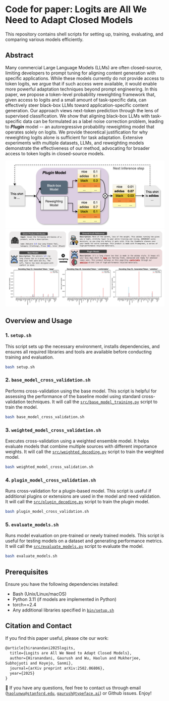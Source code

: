 # Code for paper: Logits are All We Need to Adapt Closed Models

This repository contains shell scripts for setting up, training, evaluating, and comparing various models efficiently.

## Abstract

Many commercial Large Language Models (LLMs) are often closed-source, limiting developers to prompt tuning for aligning content generation with specific applications. While these models currently do not provide access to token logits, we argue that if such access were available, it would enable more powerful adaptation techniques beyond prompt engineering. In this paper, we propose a token-level probability reweighting framework that, given access to logits and a small amount of task-specific data, can effectively steer black-box LLMs toward application-specific content generation. Our approach views next-token prediction through the lens of supervised classification. We show that aligning black-box LLMs with task-specific data can be formulated as a label noise correction problem, leading to ***Plugin*** model -- an autoregressive probability reweighting model that operates solely on logits. We provide theoretical justification for why reweighting logits alone is sufficient for task adaptation. Extensive experiments with multiple datasets, LLMs, and reweighting models demonstrate the effectiveness of our method, advocating for broader access to token logits in closed-source models.

<img src="img/model.png">
<img src="img/adaption.png">

## Overview and Usage

### 1. `setup.sh`
This script sets up the necessary environment, installs dependencies, and ensures all required libraries and tools are available before conducting training and evaluation.
```sh
bash setup.sh
```

### 2. `base_model_cross_validation.sh`
Performs cross-validation using the base model. This script is helpful for assessing the performance of the baseline model using standard cross-validation techniques. It will call the [`src/base_model_training.py`](src/base_model_training.py) script to train the model.
```sh
bash base_model_cross_validation.sh
```

### 3. `weighted_model_cross_validation.sh`
Executes cross-validation using a weighted ensemble model. It helps evaluate models that combine multiple sources with different importance weights. It will call the [`src/weighted_decoding.py`](src/weighted_decoding.py) script to train the weighted model.
```sh
bash weighted_model_cross_validation.sh
```

### 4. `plugin_model_cross_validation.sh`
Runs cross-validation for a plugin-based model. This script is useful if additional plugins or extensions are used in the model and need validation. It will call the [`src/plugin_decoding.py`](src/plugin_decoding.py) script to train the plugin model.
```sh
bash plugin_model_cross_validation.sh
```

### 5. `evaluate_models.sh`
Runs model evaluation on pre-trained or newly trained models. This script is useful for testing models on a dataset and generating performance metrics. It will call the [`src/evaluate_models.py`](src/evaluate_models.py) script to evaluate the model.
```sh
bash evaluate_models.sh
```


## Prerequisites
Ensure you have the following dependencies installed:
- Bash (Unix/Linux/macOS)
- Python 3.11 (if models are implemented in Python)
- torch==2.4
- Any additional libraries specified in [`bin/setup.sh`](bin/setup.sh)

## Citation and Contact
If you find this paper useful, please cite our work:
```
@article{hiranandani2025logits,
  title={Logits are All We Need to Adapt Closed Models},
  author={Hiranandani, Gaurush and Wu, Haolun and Mukherjee, Subhojyoti and Koyejo, Sanmi},
  journal={arXiv preprint arXiv:2502.06806},
  year={2025}
}
```

💬 If you have any questions, feel free to contact us through email ([`haolunwu@stanford.edu`](mailto:haolunwu@stanford.edu), [`gaurush@typeface.ai`](mailto:gaurush@typeface.ai)) or Github issues. Enjoy!
